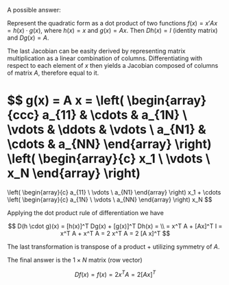 A possible answer:

Represent the quadratic form as a dot product of two functions
$f(x) = x' A x = h(x) \cdot g(x)$, where
$h(x) = x$ and $g(x) = A x$.
Then $Dh(x) = I$ (identity matrix) and $Dg(x) = A$. 

The last Jacobian can be easity derived by representing matrix multiplication as a linear combination of columns. Differentiating with respect to each element of $x$ then yields a Jacobian composed of columns of matrix $A$, therefore equal to it.

$$
g(x) = A x = 
\left(
\begin{array}{ccc}
a_{11} & \cdots & a_{1N} \\
\vdots & \ddots & \vdots \\
a_{N1} & \cdots & a_{NN}
\end{array}
\right)
\left(
\begin{array}{c}
x_1 \\ \vdots \\ x_N
\end{array}
\right)
=
\left(
\begin{array}{c}
a_{11} \\ \vdots \\ a_{N1}
\end{array}
\right)
x_1 +
\cdots
\left(
\begin{array}{c}
a_{1N} \\ \vdots \\ a_{NN}
\end{array}
\right)
x_N
$$


Applying the dot product rule of differentiation we have

$$
D(h \cdot g)(x) = [h(x)]^T  Dg(x) + [g(x)]^T  Dh(x) = \\
= x^T A + [Ax]^T  I = x^T A + x^T  A = 2 x^T  A = 2 [A x]^T 
$$

The last transformation is transpose of a product + utilizing symmetry of $A$.

The final answer is the $1 \times N$ matrix (row vector) 

$$
Df(x) =  f(x) = 2 x^T  A = 2 [A x]^T
$$

